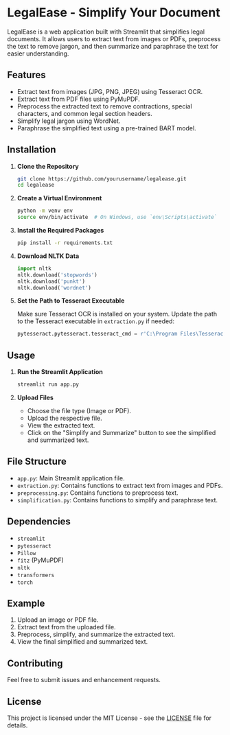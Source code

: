# LegalEase - Simplify Your Document

LegalEase is a web application built with Streamlit that simplifies legal documents. It allows users to extract text from images or PDFs, preprocess the text to remove jargon, and then summarize and paraphrase the text for easier understanding.

## Features

- Extract text from images (JPG, PNG, JPEG) using Tesseract OCR.
- Extract text from PDF files using PyMuPDF.
- Preprocess the extracted text to remove contractions, special characters, and common legal section headers.
- Simplify legal jargon using WordNet.
- Paraphrase the simplified text using a pre-trained BART model.

## Installation

1. **Clone the Repository**

    ```bash
    git clone https://github.com/yourusername/legalease.git
    cd legalease
    ```

2. **Create a Virtual Environment**

    ```bash
    python -m venv env
    source env/bin/activate  # On Windows, use `env\Scripts\activate`
    ```

3. **Install the Required Packages**

    ```bash
    pip install -r requirements.txt
    ```

4. **Download NLTK Data**

    ```python
    import nltk
    nltk.download('stopwords')
    nltk.download('punkt')
    nltk.download('wordnet')
    ```

5. **Set the Path to Tesseract Executable**

    Make sure Tesseract OCR is installed on your system. Update the path to the Tesseract executable in `extraction.py` if needed:
    
    ```python
    pytesseract.pytesseract.tesseract_cmd = r'C:\Program Files\Tesseract-OCR\tesseract.exe'
    ```

## Usage

1. **Run the Streamlit Application**

    ```bash
    streamlit run app.py
    ```

2. **Upload Files**

    - Choose the file type (Image or PDF).
    - Upload the respective file.
    - View the extracted text.
    - Click on the "Simplify and Summarize" button to see the simplified and summarized text.

## File Structure

- `app.py`: Main Streamlit application file.
- `extraction.py`: Contains functions to extract text from images and PDFs.
- `preprocessing.py`: Contains functions to preprocess text.
- `simplification.py`: Contains functions to simplify and paraphrase text.

## Dependencies

- `streamlit`
- `pytesseract`
- `Pillow`
- `fitz` (PyMuPDF)
- `nltk`
- `transformers`
- `torch`

## Example

1. Upload an image or PDF file.
2. Extract text from the uploaded file.
3. Preprocess, simplify, and summarize the extracted text.
4. View the final simplified and summarized text.

## Contributing

Feel free to submit issues and enhancement requests.

## License

This project is licensed under the MIT License - see the [LICENSE](LICENSE) file for details.
